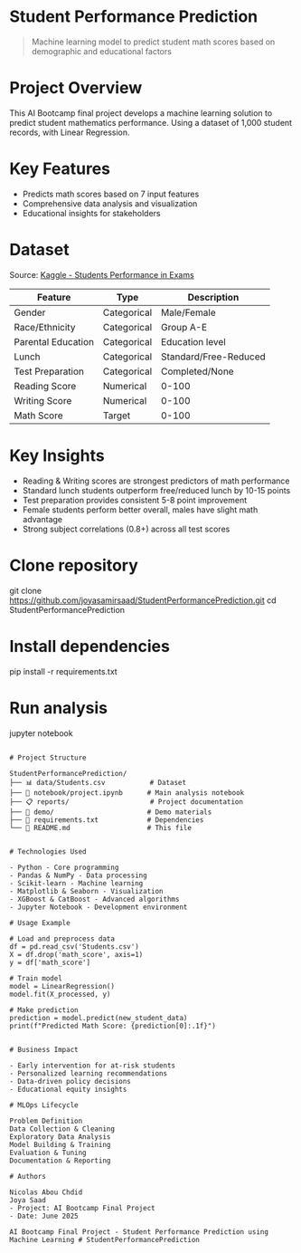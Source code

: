 # Student Performance Prediction

> Machine learning model to predict student math scores based on demographic and educational factors

# Project Overview

This AI Bootcamp final project develops a machine learning solution to predict student mathematics performance. Using a dataset of 1,000 student records, with Linear Regression.

# Key Features
- Predicts math scores based on 7 input features
- Comprehensive data analysis and visualization
- Educational insights for stakeholders

# Dataset

Source: [Kaggle - Students Performance in Exams](https://www.kaggle.com/datasets/spscientist/students-performance-in-exams)

| Feature | Type | Description |
|---------|------|-------------|
| Gender | Categorical | Male/Female |
| Race/Ethnicity | Categorical | Group A-E |
| Parental Education | Categorical | Education level |
| Lunch | Categorical | Standard/Free-Reduced |
| Test Preparation | Categorical | Completed/None |
| Reading Score | Numerical | 0-100 |
| Writing Score | Numerical | 0-100 |
| Math Score | Target | 0-100 |

# Key Insights

- Reading & Writing scores are strongest predictors of math performance
- Standard lunch students outperform free/reduced lunch by 10-15 points
- Test preparation provides consistent 5-8 point improvement
- Female students perform better overall, males have slight math advantage
- Strong subject correlations (0.8+) across all test scores

# Clone repository
git clone https://github.com/joyasamirsaad/StudentPerformancePrediction.git
cd StudentPerformancePrediction

# Install dependencies
pip install -r requirements.txt

# Run analysis
jupyter notebook
```

# Project Structure

StudentPerformancePrediction/
├── 📊 data/Students.csv           # Dataset
├── 📓 notebook/project.ipynb      # Main analysis notebook
├── 📋 reports/                    # Project documentation
├── 🎥 demo/                       # Demo materials
├── 📄 requirements.txt            # Dependencies
└── 📖 README.md                   # This file


# Technologies Used

- Python - Core programming
- Pandas & NumPy - Data processing
- Scikit-learn - Machine learning
- Matplotlib & Seaborn - Visualization
- XGBoost & CatBoost - Advanced algorithms
- Jupyter Notebook - Development environment

# Usage Example

# Load and preprocess data
df = pd.read_csv('Students.csv')
X = df.drop('math_score', axis=1)
y = df['math_score']

# Train model
model = LinearRegression()
model.fit(X_processed, y)

# Make prediction
prediction = model.predict(new_student_data)
print(f"Predicted Math Score: {prediction[0]:.1f}")


# Business Impact

- Early intervention for at-risk students
- Personalized learning recommendations  
- Data-driven policy decisions
- Educational equity insights

# MLOps Lifecycle

Problem Definition  
Data Collection & Cleaning  
Exploratory Data Analysis  
Model Building & Training  
Evaluation & Tuning  
Documentation & Reporting  

# Authors

Nicolas Abou Chdid
Joya Saad
- Project: AI Bootcamp Final Project
- Date: June 2025

AI Bootcamp Final Project - Student Performance Prediction using Machine Learning # StudentPerformancePrediction
